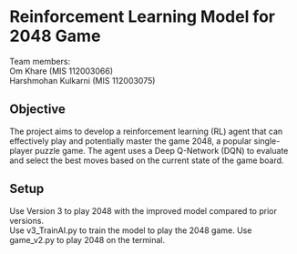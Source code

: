 # Reinforcement Learning Model for 2048 Game

Team members: <br/>
Om Khare (MIS 112003066) <br/>
Harshmohan Kulkarni (MIS 112003075)

## Objective
The project aims to develop a reinforcement learning (RL) agent that can effectively play and potentially master the game 2048, a popular single-player puzzle game. The agent uses a Deep Q-Network (DQN) to evaluate and select the best moves based on the current state of the game board.

## Setup
Use Version 3 to play 2048 with the improved model compared to prior versions. <br/>
Use v3_TrainAI.py to train the model to play the 2048 game. Use game_v2.py to play 2048 on the terminal.
